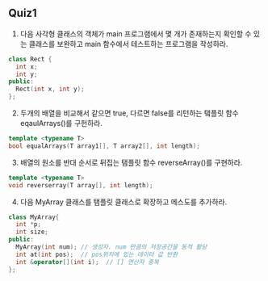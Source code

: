 ## Quiz1 

1. 다음 사각형 클래스의 객체가 main 프로그램에서 몇 개가 존재하는지 확인할 수 있는 클래스를 보완하고 main 함수에서 테스트하는 프로그램을 작성하라.

```c++
class Rect {
  int x;
  int y;
public:
  Rect(int x, int y);
};
```

2. 두개의 배열을 비교해서 같으면 true, 다르면 false를 리턴하는 탴플릿 함수 eqaulArrays()를 구헌하라.
```c++
template <typename T>
bool equalArrays(T array1[], T array2[], int length);
```

3. 배열의 원소를 반대 순서로 뒤집는 탬플릿 함수 reverseArray()를 구현하라.
```c++
template <typename T>
void reverserray(T array[], int length);
```

4. 다음 MyArray 클래스를 탬플릿 클래스로 확장하고 메스도를 추가하라.
```c++
class MyArray{
  int *p;
  int size;
public:
  MyArray(int num); // 생성자. num 만큼의 저장공간을 동적 활당
  int at(int pos);  // pos위치에 있는 데이터 값 반환
  int &operator[](int i);  // [] 연산자 중복
};
```
